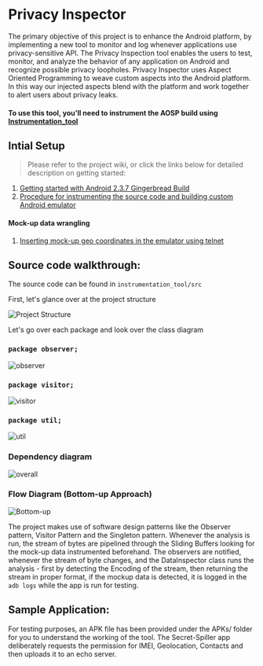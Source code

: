 # Privacy Inspector

The primary objective of this project is to enhance the Android platform, by implementing a new tool to monitor and log whenever applications use privacy-sensitive API. The Privacy Inspection tool enables the users to test, monitor, and analyze the behavior of any application on Android and recognize possible privacy loopholes. Privacy Inspector uses Aspect Oriented Programming to weave custom aspects into the Android platform. In this way our injected aspects blend with the platform and work together to alert users about privacy leaks.

#### To use this tool, you'll need to instrument the AOSP build using [Instrumentation_tool](https://github.com/poojakanchan/instrumentation_tool)

## Intial Setup
>Please refer to the project wiki, or click the links below for detailed description on getting started:

1. [Getting started with Android 2.3.7 Gingerbread Build][2.3.7]
2. [Procedure for instrumenting the source code and building custom Android emulator][emulator]

#### Mock-up data wrangling
1. [Inserting mock-up geo coordinates in the emulator using telnet][telnet]

[home]: https://github.com/av-7/privacy_protection/wiki
[2.3.7]: https://github.com/av-7/privacy_protection/wiki/Getting-started-with-Android-2.3.7-Gingerbread-Build
[emulator]: https://github.com/av-7/privacy_protection/wiki/Procedure-for-instrumenting-the-source-code-and-building-custom-Android-emulator
[telnet]: https://github.com/av-7/privacy_protection/wiki/Inserting-mock-up-geo-coordinates-in-the-emulator-using-telnet

## Source code walkthrough:

The source code can be found in ```instrumentation_tool/src```

First, let's glance over at the project structure

![Project Structure](https://github.com/av-7/privacy_protection/blob/master/Screens/setup_screens/SS1_Project_Structure.jpg?raw=true "structure")

Let's go over each package and look over the class diagram

### ```package observer;```

![observer](https://github.com/av-7/privacy_protection/blob/master/Screens/class_diagrams/CD2_Package_observer.jpg?raw=true "observer")

### ```package visitor;```

![visitor](https://github.com/av-7/privacy_protection/blob/master/Screens/class_diagrams/CD3_Package_visitor.jpg?raw=true "visitor")

### ```package util;```

![util](https://github.com/av-7/privacy_protection/blob/master/Screens/class_diagrams/CD1_Package_util.jpg?raw=true "util")

### Dependency diagram

![overall](https://github.com/av-7/privacy_protection/blob/master/Screens/class_diagrams/CD4_Overall_flow.jpg?raw=true "overall")

### Flow Diagram (Bottom-up Approach)

![Bottom-up](https://github.com/av-7/privacy_protection/blob/master/Screens/class_diagrams/Flow.jpg?raw=true "overall")

The project makes use of software design patterns like the Observer pattern, Visitor Pattern and the Singleton pattern. Whenever the analysis is run, the stream of bytes are pipelined through the Sliding Buffers looking for the mock-up data instrumented beforehand. The observers are notified, whenever the stream of byte changes, and the DataInspector class runs the analysis - first by detecting the Encoding of the stream, then returning the stream in proper format, if the mockup data is detected, it is logged in the ```adb logs``` while the app is run for testing.

## Sample Application:

For testing purposes, an APK file has been provided under the APKs/ folder for you to understand the working of the tool. The Secret-Spiller app deliberately requests the permission for IMEI, Geolocation, Contacts and then uploads it to an echo server.
